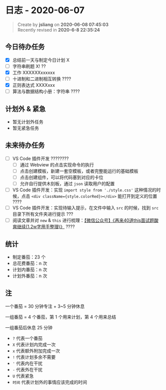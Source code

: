日志 - 2020-06-07
===

> Create by **jsliang** on **2020-06-08 07:45:03**  
> Recently revised in **2020-6-8 22:35:24**  

## 今日待办任务

* [x] 总结前一天与制定今日计划 X
* [ ] 字符串刷题 X! ??
* [x] 工作 XXXXXXxxxxxx
* [ ] 十进制和二进制相互转换 ????
* [x] 正则表达式 XXXXxxx
* [ ] 算法与数据结构小册：字符串 ????

## 计划外 & 紧急

* 暂无计划外任务
* 暂无紧急任务

## 未来待办任务

* [ ] VS Code 插件开发 ????????
  * [ ] 通过 Webview 的点击实现命令的执行
  * [ ] 点击创建模板，新建一套空模板，或者完整能运行的基础模板
  * [ ] 点击创建组件，可以将代码塞到对应的卡位
  * [ ] 允许自行提供木刻板，通过 `json` 读取用户的配置
* [ ] VS Code 插件开发：实现 `import style from './style.css'` 这种情况的时候，点击 `<div className={style.colorRed}></div>` 能打开到定义的位置 ????
* [ ] VS Code 插件开发：实现待输入提示，在文件中输入 `src` 的时候，找到 `src` 目录下所有文件夹进行提示 ???
* [ ] 阅读文章并对 `new` & `this` 进行梳理：[【微信公众号】《再来40道this面试题酸爽继续(1.2w字用手整理)》](https://mp.weixin.qq.com/s/k8PngT7afosSxUJSECRtJA) ????

## 统计

* 制定番茄：23 个
* 总花费番茄：n 次
* 计划内番茄：n 次
* 计划外番茄：n 次

## 注

一个番茄 = 30 分钟专注 + 3~5 分钟休息

一组番茄 = 4 个番茄，第 1 个用来计划，第 4 个用来总结

一组番茄后休息 25 分钟

* `?` 代表一个番茄
* `X` 代表计划内完成一次
* `x` 代表额外附加完成一次
* `!` 代表计划多余不需要
* `'` 代表内在干扰
* `-` 代表外在干扰
* `U` 代表紧急
* `时间` 代表计划外的事情应该完成的时间
